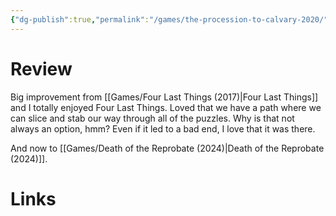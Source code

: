 ```yaml
---
{"dg-publish":true,"permalink":"/games/the-procession-to-calvary-2020/","tags":["games","streamed"],"created":"2025-06-06","updated":"2025-06-09"}
---
```



# Review

Big improvement from [[Games/Four Last Things (2017)\|Four Last Things]] and I totally enjoyed Four Last Things. Loved that we have a path where we can slice and stab our way through all of the puzzles. Why is that not always an option, hmm? Even if it led to a bad end, I love that it was there.

And now to [[Games/Death of the Reprobate (2024)\|Death of the Reprobate (2024)]].

# Links

